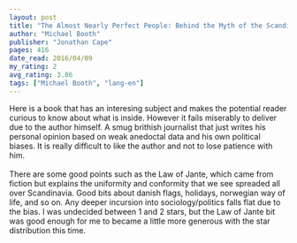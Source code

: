 ```yaml
---
layout: post
title: "The Almost Nearly Perfect People: Behind the Myth of the Scandinavian Utopia"
author: "Michael Booth"
publisher: "Jonathan Cape"
pages: 416
date_read: 2016/04/09
my_rating: 2
avg_rating: 3.86
tags: ["Michael Booth", "lang-en"]
---
```


Here is a book that has an interesing subject and makes the potential reader curious to know about what is inside. However it fails miserably to deliver due to the author himself. A smug brithish journalist that just writes his personal opinion based on weak anedoctal data and his own political biases. It is really difficult to like the author and not to lose patience with him.<br/><br/>There are some good points such as the Law of Jante, which came from fiction but explains the uniformity and conformity that we see spreaded all over Scandinavia. Good bits about danish flags, holidays, norwegian way of life, and so on. Any deeper incursion into sociology/politics falls flat due to the bias. I was undecided between 1 and 2 stars, but the Law of Jante bit was good enough for me to became a little more generous with the star distribution this time.


